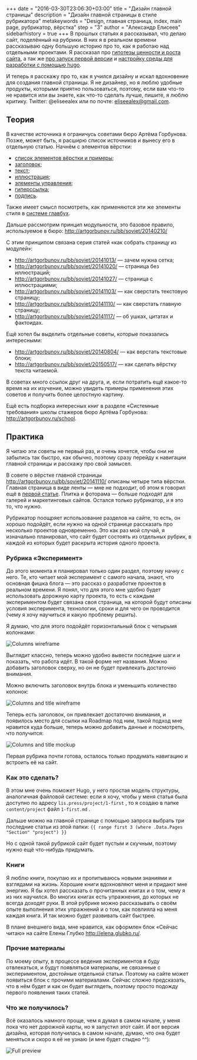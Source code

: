 +++
date = "2016-03-30T23:06:30+03:00"
title = "Дизайн главной страницы"
description = "Дизайн главной страницы в стиле рубрикатора"
metakeywords = "Design, главная страница, index, main page, рубрикатор, вёрстка"
step = "3"
author = "Александр Елисеев"
sidebarhistory = true
+++
В прошлых статьях я рассказывал, что делаю сайт, поделённый на рубрики. В них я в реальном времени рассказываю одну большую историю про то, как я работаю над отдельными проектами. Я рассказал про [гипотезы ценности и роста сайта](http://eliseealex.me/lispress/1-hypothesis/), а так же [про запуск первой версии](http://eliseealex.me/lispress/2-blog-engine/) и [настройку среды для разработки с помощью hugo](http://eliseealex.me/lispress/2.2-hugo/).

И теперь я расскажу про то, как я учился дизайну и искал вдохновение для создания главной страницы. Я не дизайнер, но я люблю удобные продукты, которыми приятно пользоваться, поэтому, если вам что-то не нравится или вы знаете, как что-то сделать лучше, пишите, я люблю критику. Twitter: @eliseealex или по почте: eliseealex@gmail.com.

## Теория

В качестве источника я ограничусь советами бюро Артёма Горбунова. Позже, может быть, я расширю список источников и вынесу его в отдельную статью. Начнём с элементов вёрстки:


- [список элементов вёрстки и примеры](http://artgorbunov.ru/bb/soviet/20140519/);
- [заголовок](http://artgorbunov.ru/bb/soviet/20140616/);
- [текст](http://artgorbunov.ru/bb/soviet/20140630/);
- [иллюстрация](http://artgorbunov.ru/bb/soviet/20140707/);
- [элементы управления](http://artgorbunov.ru/bb/soviet/20140714/);
- [гиперссылка](http://artgorbunov.ru/bb/soviet/20140721/);
- [подпись](http://artgorbunov.ru/bb/soviet/20140728/).

Также имеет смысл посмотреть, как применяются эти же элементы стиля в [системе главбух](https://docs.google.com/document/d/1a0NkLK67sgFF5gRLdRvBg9XoM6omKhGWOg8GJfJrgWQ/edit).

Дальше рассмотрим принцип модульности, это базовое правило, используемое в бюро:
http://artgorbunov.ru/bb/soviet/20140210/

С этим принципом связана серия статей «как собрать страницу из модулей»:

- http://artgorbunov.ru/bb/soviet/20141013/ — зачем нужна сетка;
- http://artgorbunov.ru/bb/soviet/20141020/ — страница без иллюстраций;
- http://artgorbunov.ru/bb/soviet/20141027/ — страница с иллюстрациями;
- http://artgorbunov.ru/bb/soviet/20141103/ — как сверстать текстовую страницу;
- http://artgorbunov.ru/bb/soviet/20141110/ — как сверстать главную страницу;
- http://artgorbunov.ru/bb/soviet/20141117/ — об ушках, цитатах и фактоидах.

Ещё хотел бы выделить отдельные советы, которые показались интересными:

- http://artgorbunov.ru/bb/soviet/20140804/ — как верстать текстовые блоки;
- http://artgorbunov.ru/bb/soviet/20150517/ — как сделать вёрстку текста читаемой.

В советах много ссылок друг на друга, и, если потратить ещё какое-то время на их изучение, можно увидеть примеры применения этих советов и получить более целостную картину.

Ещё есть подборка интересных книг в разделе «Системные требования» школы стажеров бюро Артёма Горбунова: http://artgorbunov.ru/school.


## Практика

Я читаю эти советы не первый раз, и очень хочется, чтобы они не забылись так быстро, как обычно, поэтому сразу перейду к навигации главной страницы и расскажу про свой замысел.

В совете о вёрстке главной страницы http://artgorbunov.ru/bb/soviet/20141110/ описаны четыре типа вёрстки. Главная страница в виде ленты — мне не подходит, об этом я говорил ещё в [первой статье](https://lis.press/lispress/1-hypothesis/). Плитка и фоторама — больше подходят для галерей и маркетинговых сайтов. Остался только рубрикатор, и я это то, что нужно.

Рубрикатор поощряет использование разделов на сайте, то есть, он хорошо подойдёт, если нужно на одной странице рассказать про несколько проектов одновременно. Это как раз мой случай, я изначально планировал, что сайт будет состоять из отдельных рубрик, в каждой из которых будет раскрыта история одного проекта.


### Рубрика «Эксперимент»

До этого момента я планировал только один раздел, поэтому начну с него. Те, кто читает мой эксперимент с самого начала, знают, что основная фишка блога — это рассказ о разработке проектов в реальном времени. Я понял, что для этого мне удобно будет использовать дорожную карту проекта, то есть с каждым экспериментом будет связана своя страница, на которой будут описаны условия эксперимента, технологии, сроки и для чего он проводится (чему я хочу научиться и какую проблему решить).

Я думаю, что для этого подойдёт горизонтальный блок с четырьмя колонками:

<img src="/image/lp-3/columns.png" title="Columns wireframe" >



Выглядит классно, теперь можно удобно вывести последние шаги и показать, что работа идёт. В такой форме нет названия. Можно добавить заголовок сверху, но он не будет привлекать достаточно внимания.

Можно включить заголовок внутрь блока и уменьшить количество колонок:

<img src="/image/lp-3/columns_title.png" title="Columns and title wireframe">


Теперь есть заголовок, он привлекает достаточно внимания, и появилось место для ссылки на Roadmap под ним, такой подход мне нравится куда больше, теперь можно добавить данные и посмотреть, что получится:

<img src="/image/lp-3/columns_title_mock.png" title="Columns and title mockup">


Первая рубрика почти готова, осталось только продумать навигацию и встроить её на сайт.


### Как это сделать?

В этом мне очень поможет Hugo, у него простая модель структуры, аналогичная файловой системе: если я хочу, чтобы у меня статья была доступно по адресу `lis.press/project/1-first` , то я создаю в папке `content/project`  файл `1-first.md` .

Дальше можно на главной странице с помощью запроса выбрать три последние статьи из этой папки:
`{{ range first 3 (where .Data.Pages "Section" "project") }}`

Но с одной такой рубрикой сайт будет пустым и скучным, поэтому нужно ещё что-нибудь придумать.

### Книги

Я люблю книги, покупаю их и пропитываюсь новыми знаниями и взглядами на жизнь. Хорошие книги вдохновляют меня и придают мне энергию. Я бы хотел рассказать о прочитанных книгах и о том, чему я из них научился. Во многих книгах есть упражнения, до которых не всегда доходят руки. В этой рубрике можно рассказывать о своём опыте выполнения этих упражнений и о том, как повлияла на меня каждая книга. И так можно будет развивать сайт быстрее.

В плане внешнего вида, мне нравится, как оформлен блок «Сейчас читаю» на сайте Елены Глубко http://elena.glubko.ru/.


### Прочие материалы

По моему опыту, в процессе ведения экспериментов я буду отвлекаться, и будут появляться материалы, не связанные с экспериментом, достойные отдельной статьи. Поэтому на сайте может появиться блок с прочими материалами. Сейчас сложно предсказать, что в нём будет и как он будет выглядеть, поэтому просто подожду первого появления таких статей.


### Что же получилось?

Всё оказалось намного проще, чем я думал в самом начале, у меня пока что нет дорожной карты, но я запустил этот сайт. И вот версия дизайна, которая получилась в самом начале, думаю, что она будет меняться и скоро я её не узнаю (и мне будет стыдно ^^):

<img src="/image/lp-3/main.png" title="Full preview">
